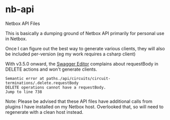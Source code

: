 # nb-api
Netbox API Files

This is basically a dumping ground of Netbox API primarily for personal use in Netbox.

Once I can figure out the best way to generate various clients, they will also be included per-version (eg my work requires a csharp client)

With v3.5.0 onward, the [Swagger Editor](https://editor.swagger.io/) complains about requestBody in DELETE actions and won't generate clients.

```
Semantic error at paths./api/circuits/circuit-terminations/.delete.requestBody
DELETE operations cannot have a requestBody.
Jump to line 738
```

Note: Please be advised that these API files have additional calls from plugins I have installed on my Netbox host. Overlooked that, so will need to regenerate with a clean host instead.
